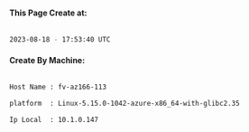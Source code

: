 
   
#### This Page Create at:

```bash

2023-08-18 - 17:53:40 UTC

```

#### Create By Machine:

```bash

Host Name : fv-az166-113

platform  : Linux-5.15.0-1042-azure-x86_64-with-glibc2.35

Ip Local  : 10.1.0.147

```

